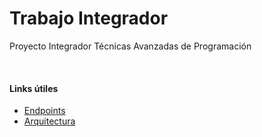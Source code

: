 # Trabajo Integrador
Proyecto Integrador Técnicas Avanzadas de Programación

<br>

#### Links útiles
* [Endpoints](./docs/endpoints.md)
* [Arquitectura](./docs/architecture.png)